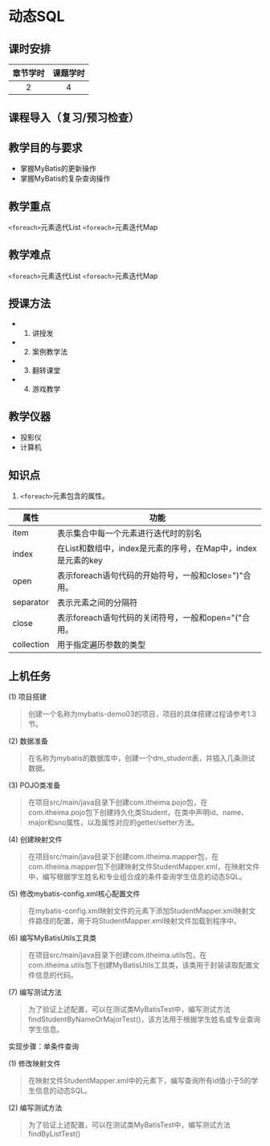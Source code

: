 # 动态SQL


## 课时安排

|章节学时|课题学时|
|:--:|:--:|
|2|4|

## 课程导入（复习/预习检查）

## 教学目的与要求
- 掌握MyBatis的更新操作
- 掌握MyBatis的复杂查询操作

## 教学重点
`<foreach>`元素迭代List
`<foreach>`元素迭代Map
## 教学难点
`<foreach>`元素迭代List
`<foreach>`元素迭代Map
## 授课方法

- 1. 讲授发
- 2. 案例教学法
- 3. 翻转课堂
- 4. 游戏教学

## 教学仪器

* 投影仪
* 计算机


## 知识点

1. `<foreach>`元素包含的属性。

| 属性 | 功能 |
| -- | -- |
| item | 表示集合中每一个元素进行迭代时的别名 |
| index | 在List和数组中，index是元素的序号，在Map中，index是元素的key |
| open | 表示foreach语句代码的开始符号，一般和close=")"合用。
| separator | 表示元素之间的分隔符 |
| close | 表示foreach语句代码的关闭符号，一般和open="("合用。
| collection | 用于指定遍历参数的类型 |

## 上机任务

(1)	项目搭建
> 创建一个名称为mybatis-demo03的项目，项目的具体搭建过程请参考1.3节。

(2)	数据准备
> 在名称为mybatis的数据库中，创建一个dm_student表，并插入几条测试数据。

(3)	POJO类准备
> 在项目src/main/java目录下创建com.itheima.pojo包，在com.itheima.pojo包下创建持久化类Student，在类中声明id、name、major和sno属性，以及属性对应的getter/setter方法。

(4)	创建映射文件
> 在项目src/main/java目录下创建com.itheima.mapper包，在com.itheima.mapper包下创建映射文件StudentMapper.xml，在映射文件中，编写根据学生姓名和专业组合成的条件查询学生信息的动态SQL。

(5)	修改mybatis-config.xml核心配置文件
> 在mybatis-config.xml映射文件的<mappers>元素下添加StudentMapper.xml映射文件路径的配置，用于将StudentMapper.xml映射文件加载到程序中。

(6)	编写MyBatisUtils工具类
> 在项目src/main/java目录下创建com.itheima.utils包，在com.itheima.utils包下创建MyBatisUtils工具类，该类用于封装读取配置文件信息的代码。

(7)	编写测试方法
> 为了验证上述配置，可以在测试类MyBatisTest中，编写测试方法findStudentByNameOrMajorTest()，该方法用于根据学生姓名或专业查询学生信息。

实现步骤：单条件查询

(1)	修改映射文件
> 在映射文件StudentMapper.xml中的<mapper>元素下，编写查询所有id值小于5的学生信息的动态SQL。

(2)	编写测试方法
> 为了验证上述配置，可以在测试类MyBatisTest中，编写测试方法findByListTest()


